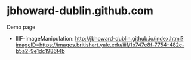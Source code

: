 # jbhoward-dublin.github.com
Demo page

* IIIF-imageManipulation: http://jbhoward-dublin.github.io/index.html?imageID=https://images.britishart.yale.edu/iiif/1b747e8f-7754-482c-b5a2-9e1dc1986f4b
